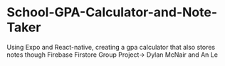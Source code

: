 # School-GPA-Calculator-and-Note-Taker
Using Expo and React-native, creating a gpa calculator that also stores notes though Firebase Firstore
Group Project-> Dylan McNair and An Le
